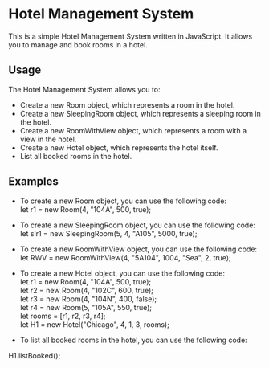 # Hotel Management System
This is a simple Hotel Management System written in JavaScript. It allows you to manage and book rooms in a hotel.

## Usage
The Hotel Management System allows you to:

* Create a new Room object, which represents a room in the hotel.
* Create a new SleepingRoom object, which represents a sleeping room in the hotel.
* Create a new RoomWithView object, which represents a room with a view in the hotel.
* Create a new Hotel object, which represents the hotel itself.
* List all booked rooms in the hotel.

## Examples
* To create a new Room object, you can use the following code:<br>
let r1 = new Room(4, "104A", 500, true);

* To create a new SleepingRoom object, you can use the following code:<br>
let slr1 = new SleepingRoom(5, 4, "A105", 5000, true);

* To create a new RoomWithView object, you can use the following code:<br>
let RWV = new RoomWithView(4, "5A104", 1004, "Sea", 2, true);

* To create a new Hotel object, you can use the following code:<br>
let r1 = new Room(4, "104A", 500, true);<br>
let r2 = new Room(4, "102C", 600, true);<br>
let r3 = new Room(4, "104N", 400, false);<br>
let r4 = new Room(5, "105A", 550, true);<br>
let rooms = [r1, r2, r3, r4];<br>
let H1 = new Hotel("Chicago", 4, 1, 3, rooms);<br>

* To list all booked rooms in the hotel, you can use the following code:<br>

H1.listBooked();

